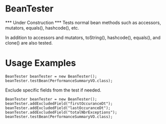 # BeanTester
*** Under Construction *** Tests normal bean methods such as accessors, mutators, equals(), hashcode(), etc.

In addition to accessors and mutators, toString(), hashcode(), equals(), and clone() are also tested.

Usage Examples
==================

```  
BeanTester beanTester = new BeanTester();
beanTester.testBean(PerformanceSummaryVO.class);  
```  

Exclude specific fields from the test if needed.
```  
BeanTester beanTester = new BeanTester();
beanTester.addExcludedField("firstOccuranceDt");
beanTester.addExcludedField("lastOccuranceDt");
beanTester.addExcludedField("totalNbrExceptions");
beanTester.testBean(PerformanceSummaryVO.class);  
```  

